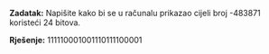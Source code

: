 **Zadatak:** Napišite kako bi se u računalu prikazao cijeli broj -483871 koristeći 24 bitova.

**Rješenje:** 111110001001110111100001